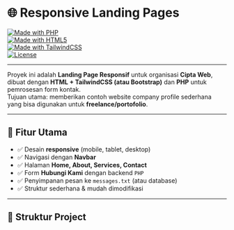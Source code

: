 # 🌐 Responsive Landing Pages

[![Made with PHP](https://img.shields.io/badge/PHP-8.0+-blue?logo=php)](https://www.php.net/)  
[![Made with HTML5](https://img.shields.io/badge/HTML5-orange?logo=html5)](https://developer.mozilla.org/en-US/docs/Web/Guide/HTML/HTML5)  
[![Made with TailwindCSS](https://img.shields.io/badge/TailwindCSS-3.x-teal?logo=tailwindcss)](https://tailwindcss.com/)  
[![License](https://img.shields.io/badge/License-MIT-green)](LICENSE)  

---

Proyek ini adalah **Landing Page Responsif** untuk organisasi **Cipta Web**, dibuat dengan **HTML + TailwindCSS (atau Bootstrap)** dan **PHP** untuk pemrosesan form kontak.  
Tujuan utama: memberikan contoh website company profile sederhana yang bisa digunakan untuk **freelance/portofolio**.

---

## 🚀 Fitur Utama
- ✅ Desain **responsive** (mobile, tablet, desktop)  
- ✅ Navigasi dengan **Navbar**  
- ✅ Halaman **Home, About, Services, Contact**  
- ✅ Form **Hubungi Kami** dengan backend `PHP`  
- ✅ Penyimpanan pesan ke `messages.txt` (atau database)  
- ✅ Struktur sederhana & mudah dimodifikasi  

---

## 📂 Struktur Project
